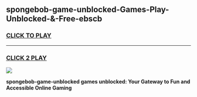 
## spongebob-game-unblocked-Games-Play-Unblocked-&-Free-ebscb
<h3>
<a href="https://premium76.site?title=spongebob-game-unblocked&ref=24A">CLICK TO PLAY</a></h3>
<hr>

<h3>
<a href="https://premium76.site?title=spongebob-game-unblocked&ref=24A">CLICK 2 PLAY</a>
  
</h3>

<a href="https://premium76.site?title=spongebob-game-unblocked&ref=24A"><img src="https://clearcache.store/games.png"></a>


**spongebob-game-unblocked games unblocked: Your Gateway to Fun and Accessible Online Gaming**
